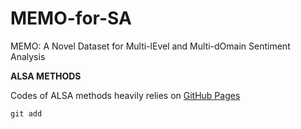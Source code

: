 # MEMO-for-SA
MEMO: A Novel Dataset for Multi-lEvel and Multi-dOmain Sentiment Analysis

**ALSA METHODS**

Codes of ALSA methods heavily relies on [GitHub Pages](https://github.com/BinLiang-NLP/Sentic-GCN)

`git add`
